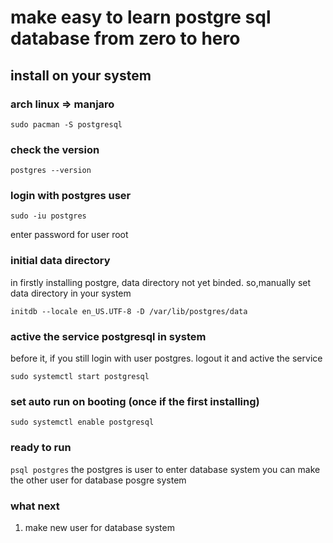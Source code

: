 # make easy to learn postgre sql database from zero to hero

## install on your system
### arch linux => manjaro
`sudo pacman -S postgresql`

### check the version
`postgres --version`

### login with postgres user
```
sudo -iu postgres
```
enter password for user root

### initial data directory
in firstly installing postgre, data directory not yet binded.
so,manually set data directory in your system
```
initdb --locale en_US.UTF-8 -D /var/lib/postgres/data
```
### active the service postgresql in system
before it, if you still login with user postgres. logout it
and active the service
```
sudo systemctl start postgresql
```
### set auto run on booting (once if the first installing)
`sudo systemctl enable postgresql`

### ready to run
```psql postgres```
the postgres is user to enter database system
you can make the other user for database posgre system

### what next
1. make new user for database system
